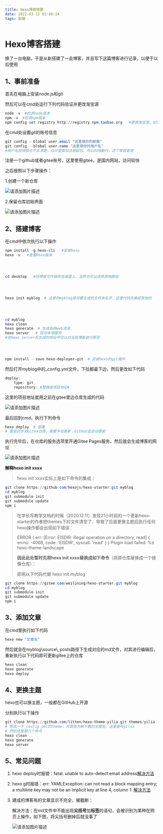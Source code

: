 ```yaml
---
title: Hexo博客搭建
date: 2022-03-15 01:40:24
tags: 前端
---
```


# Hexo博客搭建

换了一台电脑，于是从新搭建了一会博客，并且写下这篇博客进行记录，以便于以后使用

<!--more-->



## 1、事前准备

首先在电脑上安装node.js和git

然后可以在cmd处运行下列代码验证并更改淘宝源

~~~powershell
node -v  #检测node版本
npm -v  #检测npm版本
npm config set registry http://registry.npm.taobao.org   #更换淘宝源，切记，不然慢到你吐血
~~~

在cmd处设置git的账号信息

~~~powershell
git config --blobal user.email "这里填你的邮箱"
git config --blobal user.name "这里填你的用户名"
#用户名是啥我也不太清楚，估计是类似注册起名，所以叫啥都行，这个等我查查
~~~





注册一个github或者gitee账号，这里使用gitee，是国内网站，访问较快

之后按照以下步骤操作：

  1.创建一个新仓库

![请添加图片描述](https://img-blog.csdnimg.cn/c7c4290edf0245eba7312e6cc72868e0.png?x-oss-process=image/watermark,type_d3F5LXplbmhlaQ,shadow_50,text_Q1NETiBAbGFvYnV6aGFuZw==,size_15,color_FFFFFF,t_70,g_se,x_16)

  2.保留仓库初始界面

![请添加图片描述](https://img-blog.csdnimg.cn/49a358b8fb284dbd9e0bf0f5c73639a5.png?x-oss-process=image/watermark,type_d3F5LXplbmhlaQ,shadow_50,text_Q1NETiBAbGFvYnV6aGFuZw==,size_20,color_FFFFFF,t_70,g_se,x_16)

## 2、搭建博客

在cmd中依次执行以下操作

~~~powershell
npm install -g hexo-cli   #安装hexo
hexo -v   #查看hexo版本




cd desktop   #将博客文件保存在桌面上，当然也可以选择其他路径




hexo init myblog  # 这里的myblog是将要生成的文件夹名字，这里代码先换成其他的  ！！！暂时先用下面的命令！！！，下边有解释原因




cd myblog
hexo clean
hexo generate  # 生成各种web资源
hexo server   # 启动本地服务
#在hexo server后生成的网址中可以对当前博客进行预览




npm install --save hexo-deployer-git  # 安装hexo的git插件
~~~

然后打开myblog中的_config.yml文件，下拉都最下边，然后更改如下代码

~~~powershell
deploy:
  	type: git
  	repository: #替换成项目地址#
~~~

这里的项目地址就用之前在gitee里边仓库生成的代码

![请添加图片描述](https://img-blog.csdnimg.cn/b71d08501fdd473c95dbdbab54e826f6.png?x-oss-process=image/watermark,type_d3F5LXplbmhlaQ,shadow_50,text_Q1NETiBAbGFvYnV6aGFuZw==,size_20,color_FFFFFF,t_70,g_se,x_16)

最后回到cmd，执行下列命令

~~~powershell
hexo deploy  # 部署
# 要是同步到Gitee仓库，需要手动更新；GitHub会自动更新
~~~



执行完毕后，在仓库的服务选项里开通Gitee Pages服务，然后就会生成博客的网址

![请添加图片描述](https://img-blog.csdnimg.cn/40b1f810dfaa4c4cb8808e0c8e98d110.png?x-oss-process=image/watermark,type_d3F5LXplbmhlaQ,shadow_50,text_Q1NETiBAbGFvYnV6aGFuZw==,size_20,color_FFFFFF,t_70,g_se,x_16)



**解释hexo init xxxx**

> hexo init xxxx实际上是如下命令的集成：

```powershell
git clone https://github.com/hexojs/hexo-starter.git myblog
cd myblog
git submodule init
git submodule update
npm i
```

> 在学长写教学文档的时候（2020.12.11）发现21小时前的一个更新hexo-starter的作者把themes下的文件清空了，导致了后面更换主题后执行任何hexo操作都会出现如下错误：
>
> ERROR {
> err: [Error: EISDIR: illegal operation on a directory, read] {
>  errno: -4068,
>  code: 'EISDIR',
>  syscall: 'read'
> }
> } Plugin load failed: %s hexo-theme-landscape
>
> **因此此处暂时先将hexo init xxxx替换成如下命令**（将原仓库替换成一个镜像仓库）：
>
> 即用以下代码代替 hexo init myblog

```powershell
git clone https://gitee.com/weilining/hexo-starter.git myblog
cd myblog
git submodule init
git submodule update
npm i
```





## 3、添加文章

在cmd里执行如下代码

~~~powershell
hexo new "文章名"
~~~

然后就会在myblog\source\\_posts路径下生成对应的md文件，对其进行编辑后，重新执行以下代码即可更新gitee上的仓库

~~~powershell
hexo clean
hexo generate
hexo deploy
~~~



## 4、更换主题

hexo也可以换主题，一般都在GitHub上开源

分别执行以下操作

```powershell
git clone https://github.com/litten/hexo-theme-yilia.git themes/yilia
# 修改一下_config.yml的theme，将其改为新下载的主题名，这里是叫yilia
# 然后还是那几个命令
hexo clean
hexo generate
hexo server
```



## 5、常见问题

1. hexo deploy时报错：fatal: unable to auto-detect email address[解决方法](https://blog.csdn.net/qq_38335037/article/details/81163312)

2. hexo g时报错：err: YAMLException: can not read a block mapping entry; a multiline key may not be an implicit key at line 4, column 1: [解决方法](https://blog.csdn.net/qq_43857095/article/details/108272313)

3. 建成的博客有的文章显示不完全，被截断：

   解决方法：在md文件中不能出现**尖括号**加**标签**的语句，会被识别为某种在网页上操作，如下图，将尖括号删掉后就没事了

   ![请添加图片描述](https://img-blog.csdnimg.cn/df2a94d48d1c428fbf86d0449b8224a1.png)

